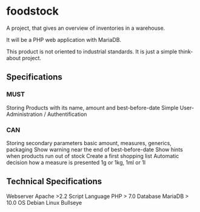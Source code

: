 # foodstock
A project, that gives an overview of inventories in a warehouse.

It will be a PHP web application with MariaDB.

This product is not oriented to industrial standards.
It is just a simple think-about project.

## Specifications

### MUST
Storing Products with its name, amount and best-before-date
Simple User-Administration / Authentification

### CAN
Storing secondary parameters basic amount, measures, generics, packaging
Show warning near the end of best-before-date
Show hints when products run out of stock
Create a first shopping list
Automatic decision how a measure is presented 1g or 1kg, 1ml or 1l

## Technical Specifications
Webserver       Apache >2.2
Script Language PHP > 7.0
Database        MariaDB > 10.0
OS              Debian Linux Bullseye
